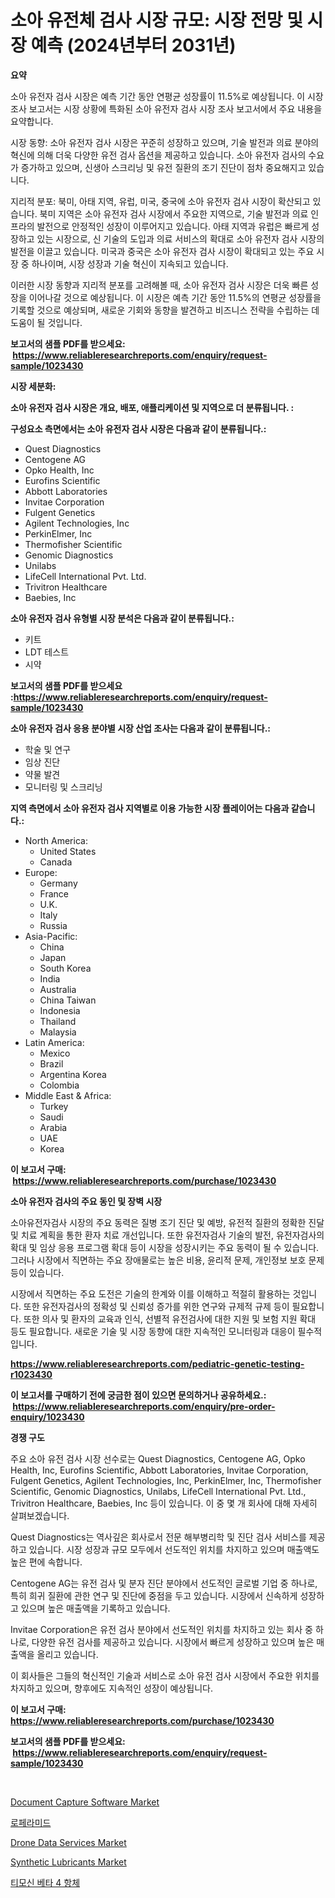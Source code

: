 <p><h1>소아 유전체 검사 시장 규모: 시장 전망 및 시장 예측 (2024년부터 2031년)</h1></p><p><strong>요약</strong></p>
<p><p>소아 유전자 검사 시장은 예측 기간 동안 연평균 성장률이 11.5%로 예상됩니다. 이 시장 조사 보고서는 시장 상황에 특화된 소아 유전자 검사 시장 조사 보고서에서 주요 내용을 요약합니다.</p><p>시장 동향: 소아 유전자 검사 시장은 꾸준히 성장하고 있으며, 기술 발전과 의료 분야의 혁신에 의해 더욱 다양한 유전 검사 옵션을 제공하고 있습니다. 소아 유전자 검사의 수요가 증가하고 있으며, 신생아 스크리닝 및 유전 질환의 조기 진단이 점차 중요해지고 있습니다.</p><p>지리적 분포: 북미, 아태 지역, 유럽, 미국, 중국에 소아 유전자 검사 시장이 확산되고 있습니다. 북미 지역은 소아 유전자 검사 시장에서 주요한 지역으로, 기술 발전과 의료 인프라의 발전으로 안정적인 성장이 이루어지고 있습니다. 아태 지역과 유럽은 빠르게 성장하고 있는 시장으로, 신 기술의 도입과 의료 서비스의 확대로 소아 유전자 검사 시장의 발전을 이끌고 있습니다. 미국과 중국은 소아 유전자 검사 시장이 확대되고 있는 주요 시장 중 하나이며, 시장 성장과 기술 혁신이 지속되고 있습니다.</p><p>이러한 시장 동향과 지리적 분포를 고려해볼 때, 소아 유전자 검사 시장은 더욱 빠른 성장을 이어나갈 것으로 예상됩니다. 이 시장은 예측 기간 동안 11.5%의 연평균 성장률을 기록할 것으로 예상되며, 새로운 기회와 동향을 발견하고 비즈니스 전략을 수립하는 데 도움이 될 것입니다.</p></p>
<p><strong>보고서의 샘플 PDF를 받으세요: &nbsp;<a href="https://www.reliableresearchreports.com/enquiry/request-sample/1023430">https://www.reliableresearchreports.com/enquiry/request-sample/1023430</a></strong></p>
<p><strong>시장 세분화:</strong></p>
<p><strong> 소아 유전자 검사 시장은 개요, 배포, 애플리케이션 및 지역으로 더 분류됩니다. :</strong></p>
<p><strong>구성요소 측면에서는 소아 유전자 검사 시장은 다음과 같이 분류됩니다.:</strong></p>
<p><ul><li>Quest Diagnostics</li><li>Centogene AG</li><li>Opko Health, Inc</li><li>Eurofins Scientific</li><li>Abbott Laboratories</li><li>Invitae Corporation</li><li>Fulgent Genetics</li><li>Agilent Technologies, Inc</li><li>PerkinElmer, Inc</li><li>Thermofisher Scientific</li><li>Genomic Diagnostics</li><li>Unilabs</li><li>LifeCell International Pvt. Ltd.</li><li>Trivitron Healthcare</li><li>Baebies, Inc</li></ul></p>
<p><strong> 소아 유전자 검사 유형별 시장 분석은 다음과 같이 분류됩니다.:</strong></p>
<p><ul><li>키트</li><li>LDT 테스트</li><li>시약</li></ul></p>
<p><strong>보고서의 샘플 PDF를 받으세요 :<a href="https://www.reliableresearchreports.com/enquiry/request-sample/1023430">https://www.reliableresearchreports.com/enquiry/request-sample/1023430</a></strong></p>
<p><strong> 소아 유전자 검사 응용 분야별 시장 산업 조사는 다음과 같이 분류됩니다.:</strong></p>
<p><ul><li>학술 및 연구</li><li>임상 진단</li><li>약물 발견</li><li>모니터링 및 스크리닝</li></ul></p>
<p><strong>지역 측면에서 소아 유전자 검사 지역별로 이용 가능한 시장 플레이어는 다음과 같습니다.:</strong></p>
<p><ul>
    <li>
        North America:
        <ul>
            <li>United States</li>
            <li>Canada</li>
        </ul>
    </li>
    <li>
        Europe:
        <ul>
            <li>Germany</li>
            <li>France</li>
            <li>U.K.</li>
            <li>Italy</li>
            <li>Russia</li>
        </ul>
    </li>
    <li>
        Asia-Pacific:
        <ul>
            <li>China</li>
            <li>Japan</li>
            <li>South Korea</li>
            <li>India</li>
            <li>Australia</li>
            <li>China Taiwan</li>
            <li>Indonesia</li>
            <li>Thailand</li>
            <li>Malaysia</li>
        </ul>
    </li>
    <li>
        Latin America:
        <ul>
            <li>Mexico</li>
            <li>Brazil</li>
            <li>Argentina Korea</li>
            <li>Colombia</li>
        </ul>
    </li>
    <li>
        Middle East & Africa:
        <ul>
            <li>Turkey</li>
            <li>Saudi</li>
            <li>Arabia</li>
            <li>UAE</li>
            <li>Korea</li>
        </ul>
    </li>
    </ul></p>
<p><strong>이 보고서 구매: &nbsp;<a href="https://www.reliableresearchreports.com/purchase/1023430">https://www.reliableresearchreports.com/purchase/1023430</a></strong></p>
<p><strong>소아 유전자 검사의 주요 동인 및 장벽 시장</strong></p>
<p><p>소아유전자검사 시장의 주요 동력은 질병 조기 진단 및 예방, 유전적 질환의 정확한 진달 및 치료 계획을 통한 환자 치료 개선입니다. 또한 유전자검사 기술의 발전, 유전자검사의 확대 및 임상 응용 프로그램 확대 등이 시장을 성장시키는 주요 동력이 될 수 있습니다. 그러나 시장에서 직면하는 주요 장애물로는 높은 비용, 윤리적 문제, 개인정보 보호 문제 등이 있습니다.</p><p>시장에서 직면하는 주요 도전은 기술의 한계와 이를 이해하고 적절히 활용하는 것입니다. 또한 유전자검사의 정확성 및 신뢰성 증가를 위한 연구와 규제적 규제 등이 필요합니다. 또한 의사 및 환자의 교육과 인식, 선별적 유전검사에 대한 지원 및 보험 지원 확대 등도 필요합니다. 새로운 기술 및 시장 동향에 대한 지속적인 모니터링과 대응이 필수적입니다.</p></p>
<p><strong><a href="https://www.reliableresearchreports.com/pediatric-genetic-testing-r1023430">https://www.reliableresearchreports.com/pediatric-genetic-testing-r1023430</a></strong></p>
<p><strong>이 보고서를 구매하기 전에 궁금한 점이 있으면 문의하거나 공유하세요.: &nbsp;<a href="https://www.reliableresearchreports.com/enquiry/pre-order-enquiry/1023430">https://www.reliableresearchreports.com/enquiry/pre-order-enquiry/1023430</a></strong></p>
<p><strong>경쟁 구도</strong></p>
<p><p>주요 소아 유전 검사 시장 선수로는 Quest Diagnostics, Centogene AG, Opko Health, Inc, Eurofins Scientific, Abbott Laboratories, Invitae Corporation, Fulgent Genetics, Agilent Technologies, Inc, PerkinElmer, Inc, Thermofisher Scientific, Genomic Diagnostics, Unilabs, LifeCell International Pvt. Ltd., Trivitron Healthcare, Baebies, Inc 등이 있습니다. 이 중 몇 개 회사에 대해 자세히 살펴보겠습니다.</p><p>Quest Diagnostics는 역사깊은 회사로서 전문 해부병리학 및 진단 검사 서비스를 제공하고 있습니다. 시장 성장과 규모 모두에서 선도적인 위치를 차지하고 있으며 매출액도 높은 편에 속합니다.</p><p>Centogene AG는 유전 검사 및 분자 진단 분야에서 선도적인 글로벌 기업 중 하나로, 특히 희귀 질환에 관한 연구 및 진단에 중점을 두고 있습니다. 시장에서 신속하게 성장하고 있으며 높은 매출액을 기록하고 있습니다.</p><p>Invitae Corporation은 유전 검사 분야에서 선도적인 위치를 차지하고 있는 회사 중 하나로, 다양한 유전 검사를 제공하고 있습니다. 시장에서 빠르게 성장하고 있으며 높은 매출액을 올리고 있습니다.</p><p>이 회사들은 그들의 혁신적인 기술과 서비스로 소아 유전 검사 시장에서 주요한 위치를 차지하고 있으며, 향후에도 지속적인 성장이 예상됩니다.</p></p>
<p><strong>이 보고서 구매: &nbsp; <a href="https://www.reliableresearchreports.com/purchase/1023430">https://www.reliableresearchreports.com/purchase/1023430</a></strong></p>
<p><strong>보고서의 샘플 PDF를 받으세요: &nbsp;<a href="https://www.reliableresearchreports.com/enquiry/request-sample/1023430">https://www.reliableresearchreports.com/enquiry/request-sample/1023430</a></strong><strong></strong></p>
<p>&nbsp;</p>
<p><p><a href="https://github.com/prosalinda88/Market-Research-Report-List-3/blob/main/document-capture-software-market.md">Document Capture Software Market</a></p><p><a href="https://github.com/vsoq0zknh59/Market-Research-Report-List-1/blob/main/231668423728.md">로페라미드</a></p><p><a href="https://github.com/globismark/Market-Research-Report-List-2/blob/main/drone-data-services-market.md">Drone Data Services Market</a></p><p><a href="https://issuu.com/reportprime-2/docs/synthetic-lubricants-market-size-2030.pptx">Synthetic Lubricants Market</a></p><p><a href="https://github.com/Tristiarton768456/Market-Research-Report-List-1/blob/main/928527023729.md">티모신 베타 4 항체</a></p></p>